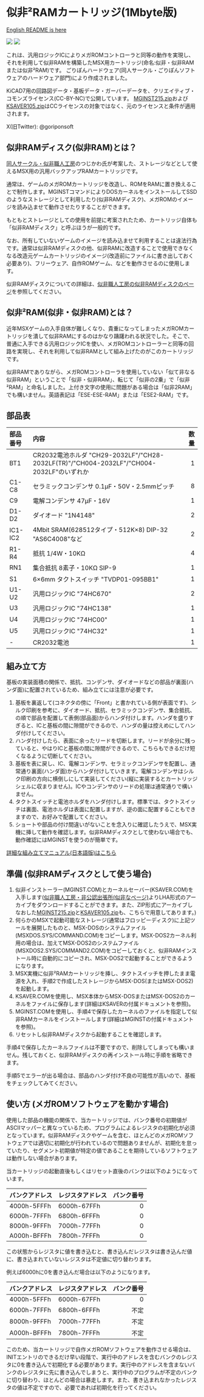 # 似非²RAMカートリッジ(1Mbyte版)
[English README is here](README-en.md)

![](assemble_manual/front.jpg)
![](assemble_manual/rear.jpg)

これは、汎用ロジックICによりメガROMコントローラと同等の動作を実現し、それを利用して似非RAMを構築したMSX用カートリッジ(命名:似非・似非RAMまたは似非²RAM)です。
ごりぽんハードウェア(同人サークル・ごりぽんソフトウェアのハードウェア部門)により作成されました。

KiCAD7用の回路図データ・基板データ・ガーバーデータを、クリエイティブ・コモンズライセンス(CC-BY-NC)で公開しています。
[MGINST215.zip](https://github.com/goriponsoft/ESE2RAM-Cartridge-74670/blob/main/MGINST215.zip)および[KSAVER105.zip](https://github.com/goriponsoft/ESE2RAM-Cartridge-74670/blob/main/KSAVER105.zip)はCCライセンスの対象ではなく、元のライセンスと条件が適用されます。

X(旧Twitter): @goriponsoft

## 似非RAMディスク(似非RAM)とは？

[同人サークル・似非職人工房](http://www.hat.hi-ho.ne.jp/tujikawa/ese/)のつじかわ氏が考案した、ストレージなどとして使えるMSX用の汎用バックアップRAMカートリッジです。

通常は、ゲームのメガROMカートリッジを改造し、ROMをRAMに置き換えることで制作します。MGINSTコマンドによりDOSカーネルをインストールしてSSDのようなストレージとして利用したり(似非RAMディスク)、メガROMのイメージを読み込ませて動作させたりすることができます。

もともとストレージとしての使用を前提に考案されたため、カートリッジ自体も「似非RAMディスク」と呼ぶほうが一般的です。

なお、所有していないゲームのイメージを読み込ませて利用することは違法行為です。通常は似非RAMディスクの他、似非RAMに改造することで使用できなくなる改造元ゲームカートリッジのイメージ(改造前にファイルに書き出しておく必要あり)、フリーウェア、自作ROMゲーム、などを動作させるのに使用します。

似非RAMディスクについての詳細は、[似非職人工房の似非RAMディスクのページ](http://www.hat.hi-ho.ne.jp/tujikawa/ese/eseram.html)を参照してください。

## 似非²RAM(似非・似非RAM)とは？

近年MSXゲームの入手自体が難しくなり、貴重になってしまったメガROMカートリッジを潰して似非RAMにするのはかなり躊躇われる状況でした。そこで、普通に入手できる汎用ロジックICを使い、メガROMコントローラーと同等の回路を実現し、それを利用して似非RAMとして組み上げたのがこのカートリッジです。

似非RAMでありながら、メガROMコントローラを使用していない「似て非なる似非RAM」ということで「似非・似非RAM」、転じて「似非の2乗」で「似非²RAM」と命名しました。上付き文字の使用に問題がある場合は「似非2RAM」でも構いません。英語表記は「ESE-ESE-RAM」または「ESE2-RAM」です。

## 部品表
|部品番号|内容|数量|
|:--|:--|--:|
|BT1|CR2032電池ホルダ "CH29-2032LF"/"CH28-2032LF(TR)"/"CH004-2032LF"/"CH004-2032LF"のいずれか|1|
|C1-C8|セラミックコンデンサ 0.1μF・50V・2.5mmピッチ|8|
|C9|電解コンデンサ 47μF・16V|1|
|D1-D2|ダイオード "1N4148"|2|
|IC1-IC2|4Mbit SRAM(628512タイプ・512K×8) DIP-32 "AS6C4008"など|2|
|R1-R4|抵抗 1/4W・10KΩ|4|
|RN1|集合抵抗 8素子・10KΩ SIP-9|1|
|S1|6×6mm タクトスイッチ "TVDP01-095BB1"|1|
|U1-U2|汎用ロジックIC "74HC670"|2|
|U3|汎用ロジックIC "74HC138"|1|
|U4|汎用ロジックIC "74HC00"|1|
|U5|汎用ロジックIC "74HC32"|1|
|-|CR2032電池|1|

## 組み立て方
基板の実装面積の関係で、抵抗、コンデンサ、ダイオードなどの部品が裏面(ハンダ面)に配置されているため、組み立てには注意が必要です。

1. 基板を裏返して(コネクタの傍に「Front」と書かれている側が表面です)、シルク印刷を参考に、ダイオード、抵抗、セラミックコンデンサ、集合抵抗、の順で部品を配置して表側(部品面)からハンダ付けします。ハンダを盛りすぎると、ICと基板の間に隙間ができるので、ハンダの量は控えめにしてハンダ付けしてください。
2. ハンダ付けしたら、表面に余ったリードを切断します。リードが余分に残っていると、やはりICと基板の間に隙間ができるので、こちらもできるだけ短くなるように切断してください。
3. 基板を表に戻し、IC、電解コンデンサ、セラミックコンデンサを配置し、通常通り裏面(ハンダ面)からハンダ付けしていきます。電解コンデンサはシルク印刷の方向に横倒しにして実装してください(縦に実装するとカートリッジシェルに収まりません)。ICやコンデンサのリードの処理は通常通りで構いません。
4. タクトスイッチと電池ホルダをハンダ付けします。標準では、タクトスイッチは裏面、電池ホルダは表面に配置しますが、逆の面に配置することもできますので、お好みで配置してください。
5. ショートや部品の付け間違いがないことを念入りに確認したうえで、MSX実機に挿して動作を確認します。似非RAMディスクとして使わない場合でも、動作確認にはMGINSTを使うのが簡単です。

[詳細な組み立てマニュアル(日本語版)はこちら](assemble_manual/main.md)

## 準備 (似非RAMディスクとして使う場合)
1. 似非インストーラー(MGINST.COM)とカーネルセーバー(KSAVER.COM)を入手します([似非職人工房・非公認出張所(似非なページ)](http://www.big.or.jp/~saibara/msx/ese/index-j.html)よりLHA形式のアーカイブをダウンロードすることができます。また、ZIP形式にアーカイブしなおした[MGINST215.zip](https://github.com/goriponsoft/ESE2RAM-Cartridge-74670/blob/main/MGINST215.zip)と[KSAVER105.zip](https://github.com/goriponsoft/ESE2RAM-Cartridge-74670/blob/main/KSAVER105.zip)も、こちらで用意してあります。)
2. 何らかのMSXで起動可能なストレージ(通常はフロッピーディスク)に上記ツールを展開したものと、MSX-DOSのシステムファイル(MSXDOS.SYS/COMMAND.COM)をコピーします。MSX-DOS2カーネル利用の場合は、加えてMSX-DOS2のシステムファイル(MSXDOS2.SYS/COMMAND2.COM)をコピーしておくと、似非RAMインストール時に自動的にコピーされ、MSX-DOS2で起動することができるようになります。
3. MSX実機に似非²RAMカートリッジを挿し、タクトスイッチを押したまま電源を入れ、手順2で作成したストレージからMSX-DOS(またはMSX-DOS2)を起動します。
4. KSAVER.COMを使用し、MSX本体からMSX-DOSまたはMSX-DOS2のカーネルをファイルに保存します(詳細はKSAVERの付属ドキュメントを参照)。
5. MGINST.COMを使用し、手順4で保存したカーネルのファイルを指定して似非RAMカーネルをインストールします(詳細はMGINSTの付属ドキュメントを参照)。
6. リセットし似非RAMディスクから起動することを確認します。

手順4で保存したカーネルファイルは不要ですので、削除してしまっても構いません。残しておくと、似非RAMディスクの再インストール時に手順を省略できます。

手順5でエラーが出る場合は、部品のハンダ付け不良の可能性が高いので、基板をチェックしてみてください。

## 使い方 (メガROMソフトウェアを動かす場合)
使用した部品の機能の関係で、当カートリッジでは、バンク番号の初期値がASCIIマッパーと異なっているため、プログラムによるレジスタの初期化が必須となっています。似非RAMディスクやゲームを含む、ほとんどのメガROMソフトウェアでは適切に初期化が行われているので問題ありませんが、初期化を怠っていたり、セグメント初期値が特定の値であることを期待しているソフトウェアは動作しない場合があります。

当カートリッジの起動直後もしくはリセット直後のバンクは以下のようになっています。

|バンクアドレス|レジスタアドレス|バンク番号|
|:--|:--|--:|
|4000h-5FFFh|6000h-67FFh|0|
|6000h-7FFFh|6800h-6FFFh|0|
|8000h-9FFFh|7000h-77FFh|0|
|A000h-BFFFh|7800h-7FFFh|0|

この状態からレジスタに値を書き込むと、書き込んだレジスタは書き込んだ値に、書き込まれていないレジスタは不定値に切り替わります。

例えば6000hに0を書き込んだ場合は以下のようになります。

|バンクアドレス|レジスタアドレス|バンク番号|
|:--|:--|--:|
|4000h-5FFFh|6000h-67FFh|0|
|6000h-7FFFh|6800h-6FFFh|不定|
|8000h-9FFFh|7000h-77FFh|不定|
|A000h-BFFFh|7800h-7FFFh|不定|

このため、当カートリッジで自作メガROMソフトウェアを動作させる場合は、INITエントリのできるだけ早い段階で、実行中のアドレスを含むバンクのレジスタに0を書き込んで初期化する必要があります。実行中のアドレスを含まないバンクのレジスタに先に書き込んでしまうと、実行中のプログラムが不定のバンクに切り替わり、ほとんどの場合は暴走します。また、書き込まれなかったレジスタの値は不定ですので、必要であれば初期化を行ってください。